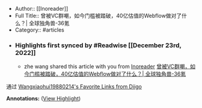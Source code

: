 - Author:: [[Inoreader]]
- Full Title:: 曾被VC群嘲，如今门槛被踏破，40亿估值的Webflow做对了什么？| 全球独角兽-36氪
- Category:: #articles
- ### Highlights first synced by #Readwise [[December 23rd, 2022]]
    - zhe wang shared this article with you from [Inoreader](https://www.inoreader.com/article/3a9c6e75e963e495?utm_source=email_sharing&utm_campaign=u1004876640&utm_medium=email) [曾被VC群嘲，如今门槛被踏破，40亿估值的Webflow做对了什么？| 全球独角兽-36氪](https://www.36kr.com/p/2053528146129669)

通过 [Wangxiaohui19880214's Favorite Links from Diigo](https://www.diigo.com/user/Wangxiaohui19880214)

**Annotations:** ([View Highlight](https://read.readwise.io/read/01gmyheky3rpw4f0zw1b330q5k))
